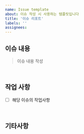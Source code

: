 ```yaml
---
name: Issue template
about: 이슈 작성 시 사용하는 템플릿입니다
title: '이슈 리포트'
labels: ''
assignees:
---
```


## 이슈 내용

> 이슈 내용 작성

<br>

## 작업 사항

- [ ] 해당 이슈의 작업사항

<br>

## 기타사항

<br>
